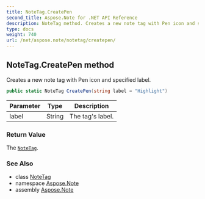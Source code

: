 ```yaml
---
title: NoteTag.CreatePen
second_title: Aspose.Note for .NET API Reference
description: NoteTag method. Creates a new note tag with Pen icon and specified label
type: docs
weight: 740
url: /net/aspose.note/notetag/createpen/
---
```

## NoteTag.CreatePen method

Creates a new note tag with Pen icon and specified label.

```csharp
public static NoteTag CreatePen(string label = "Highlight")
```

| Parameter | Type | Description |
| --- | --- | --- |
| label | String | The tag's label. |

### Return Value

The [`NoteTag`](../).

### See Also

* class [NoteTag](../)
* namespace [Aspose.Note](../../notetag/)
* assembly [Aspose.Note](../../../)


